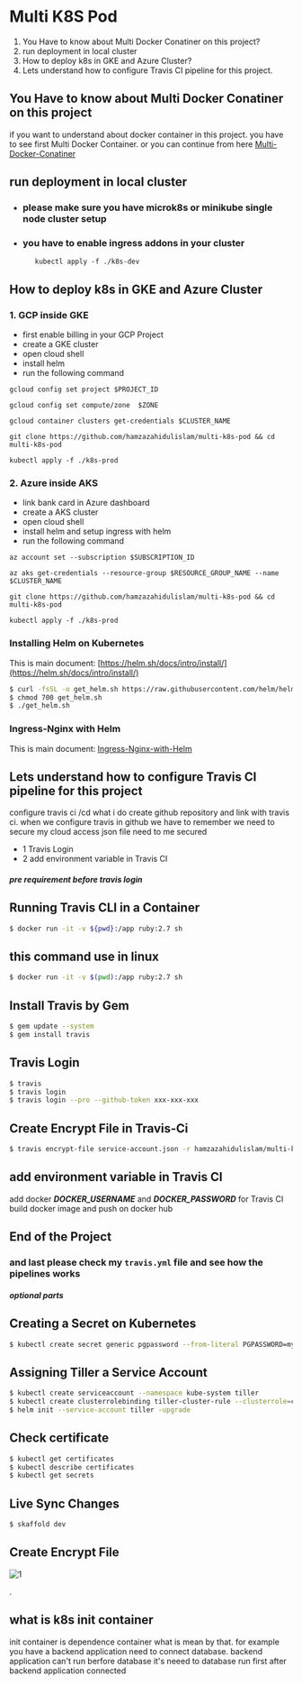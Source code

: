 <!-- @format -->

# Multi K8S Pod

1.  You Have to know about Multi Docker Conatiner on this project?
2.  run deployment in local cluster
3.  How to deploy k8s in GKE and Azure Cluster?
4.  Lets understand how to configure Travis CI pipeline for this project.

## You Have to know about Multi Docker Conatiner on this project

if you want to understand about docker container in this project. you have to see first Multi Docker Container. or you can continue from here
[Multi-Docker-Conatiner](https://github.com/hamzazahidulislam/multi-docker)

## run deployment in local cluster

- ### please make sure you have microk8s or minikube single node cluster setup
- ### you have to enable ingress addons in your cluster
         kubectl apply -f ./k8s-dev

## How to deploy k8s in GKE and Azure Cluster

### 1. GCP inside GKE

- first enable billing in your GCP Project
- create a GKE cluster
- open cloud shell
- install helm
- run the following command

```
gcloud config set project $PROJECT_ID

```

```
gcloud config set compute/zone  $ZONE

```

```
gcloud container clusters get-credentials $CLUSTER_NAME
```

```
git clone https://github.com/hamzazahidulislam/multi-k8s-pod && cd multi-k8s-pod
```

```
kubectl apply -f ./k8s-prod
```

### 2. Azure inside AKS

- link bank card in Azure dashboard
- create a AKS cluster
- open cloud shell
- install helm and setup ingress with helm
- run the following command

```
az account set --subscription $SUBSCRIPTION_ID

```

```
az aks get-credentials --resource-group $RESOURCE_GROUP_NAME --name $CLUSTER_NAME

```

```
git clone https://github.com/hamzazahidulislam/multi-k8s-pod && cd multi-k8s-pod
```

```
kubectl apply -f ./k8s-prod
```

### Installing Helm on Kubernetes

This is main document: [https://helm.sh/docs/intro/install/](https://helm.sh/docs/intro/install/)

```bash
$ curl -fsSL -o get_helm.sh https://raw.githubusercontent.com/helm/helm/master/scripts/get-helm-3
$ chmod 700 get_helm.sh
$ ./get_helm.sh
```

### Ingress-Nginx with Helm

This is main document: [Ingress-Nginx-with-Helm](https://kubernetes.github.io/ingress-nginx/deploy/#using-helm)

## Lets understand how to configure Travis CI pipeline for this project

configure travis ci /cd what i do create github repository and link with travis ci. when we configure travis in github we have to remember we need to secure my cloud access json file need to me secured

- 1 Travis Login
- 2 add environment variable in Travis CI

#### **_pre requirement before travis login_**

## Running Travis CLI in a Container

```bash
$ docker run -it -v ${pwd}:/app ruby:2.7 sh
```

## this command use in linux

```bash
$ docker run -it -v $(pwd):/app ruby:2.7 sh
```

## Install Travis by Gem

```bash
$ gem update --system
$ gem install travis
```

## Travis Login

```bash
$ travis
$ travis login
$ travis login --pro --github-token xxx-xxx-xxx
```

## Create Encrypt File in Travis-Ci

```bash
$ travis encrypt-file service-account.json -r hamzazahidulislam/multi-k8s-pod
```

## add environment variable in Travis CI

add docker **_DOCKER_USERNAME_** and **_DOCKER_PASSWORD_** for Travis CI build docker image and push on docker hub

## End of the Project

### and last please check my `travis.yml` file and see how the pipelines works

#### **_optional parts_**

## Creating a Secret on Kubernetes

```bash
$ kubectl create secret generic pgpassword --from-literal PGPASSWORD=mypgpassword123
```

## Assigning Tiller a Service Account

```bash
$ kubectl create serviceaccount --namespace kube-system tiller
$ kubectl create clusterrolebinding tiller-cluster-rule --clusterrole=cluster-admin --serviceaccount=kube-system:tiller
$ helm init --service-account tiller -upgrade
```

## Check certificate

```bash
$ kubectl get certificates
$ kubectl describe certificates
$ kubectl get secrets
```

## Live Sync Changes

```bash
$ skaffold dev
```

## Create Encrypt File

![1](https://user-images.githubusercontent.com/56122568/114265945-44340400-99fc-11eb-9378-b0502385a764.png)

.

## what is k8s init container

init container is dependence container what is mean by that. for example you have a backend application need to connect database. backend application can't run berfore database it's neeed to database run first after backend application connected
